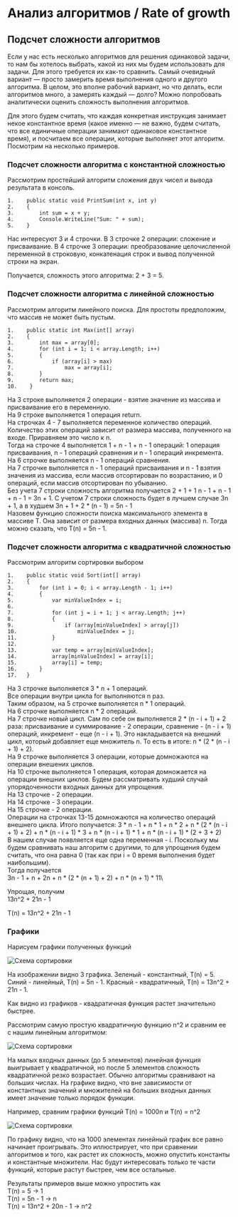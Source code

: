 ﻿# Анализ алгоритмов / Rate of growth
## Подсчет сложности алгоритмов
Если у нас есть несколько алгоритмов для решения одинаковой задачи, то нам бы хотелось выбрать, какой из них мы будем использовать для задачи. Для этого требуется их как-то сравнить. Самый очевидный вариант — просто замерить время выполнения одного и другого алгоритма. В целом, это вполне рабочий вариант, но что делать, если алгоритмов много, а замерять каждый — долго? Можно попробовать аналитически оценить сложность выполнения алгоритмов.

Для этого будем считать, что каждая конкретная инструкция занимает некое константное время (какое именно — не важно, будем считать, что все единичные операции занимают одинаковое константное время), и посчитаем все операции, которые выполняет этот алгоритм. Посмотрим на несколько примеров.

### Подсчет сложности алгоритма с константной сложностью
Рассмотрим простейший алгоритм сложения двух чисел и вывода результата в консоль.
```
1.    public static void PrintSum(int x, int y)
2.    {
3.        int sum = x + y;                    
4.        Console.WriteLine("Sum: " + sum);
5.    }
```
Нас интересуют 3 и 4 строчки. В 3 строчке 2 операции: сложение и присваивание. В 4 строчке 3 операции: преобразование целочисленной переменной в строковую, конкатенация строк и вывод полученной строки на экран. 

Получается, сложность этого алгоритма: 2 + 3 = 5.

### Подсчет сложности алгоритма с линейной сложностью
Рассмотрим алгоритм линейного поиска. Для простоты предположим, что массив не может быть пустым. 
```
1.    public static int Max(int[] array)
2.    {
3.        int max = array[0];
4.        for (int i = 1; i < array.Length; i++)
5.        {
6.            if (array[i] > max)
7.                max = array[i];
8.        }
9.        return max;
10.    }
```
На 3 строке выполняется 2 операции - взятие значение из массива и присваивание его в переменную.\
На 9 строке выполняется 1 операция return.\
На строчках 4 - 7 выполняется переменное количество операций. Количество этих операций зависит от размера массива, полученного на входе. Приравняем это число к n.\
Тогда на строчке 4 выполняется 1 + n - 1 + n - 1 операций: 1 операция присваивания, n - 1 операций сравнения и n - 1 операций инкремента.\
На 6 строчке выполняется n - 1 операций сравнения.\
На 7 строчке выполняется n - 1 операций присваивания и n - 1 взятия значения из массива, если массив отсортирован по возрастанию, и 0 операций, если массив отсортирован по убыванию.\
Без учета 7 строки сложность алгоритма получается 2 + 1 + 1  n - 1 + n - 1 + n - 1 = 3n + 1. C учетом 7 строки сложность будет в лучшем случае 3n + 1, а в худшем 3n + 1 + 2 * (n - 1) = 5n - 1\
Назовем функцию сложности поиска максимального элемента в массиве T. Она зависит от размера входных данных (массива) n. Тогда можно сказать, что T(n) = 5n - 1.

### Подсчет сложности алгоритма с квадратичной сложностью
Рассмотрим алгоритм сортировки выбором
```
1.    public static void Sort(int[] array)
2.    {
3.        for (int i = 0; i < array.Length - 1; i++)
4.        {
5.            var minValueIndex = i;
6.            
7.            for (int j = i + 1; j < array.Length; j++)
8.            {
9.                if (array[minValueIndex] > array[j])
10.                   minValueIndex = j;
11.           }
12.   
13.           var temp = array[minValueIndex];
14.           array[minValueIndex] = array[i];
15.           array[i] = temp;
16.       }
17.   }
```
На 3 строчке выполняется 3 * n + 1 операций.\
Все операции внутри цикла for выполняются n раз.\
Таким образом, на 5 строчке выполняется n * 1 операций.\
На 6 строчке выполняется n * 2 операций.\
На 7 строчке новый цикл. Сам по себе он выполняется 2 * (n - i + 1) + 2 раза: присваивание и суммирование - 2 операции, сравнение - (n - i + 1) операций, инкремент - еще (n - i + 1). Это накладывается на внешний цикл, который добавляет еще множитель n. То есть в итоге: n * (2 * (n - i + 1) + 2).\
На 9 строчке выполняется 3 операции, которые домножаются на операции внешених циклов.\
На 10 строчке выполняется 1 операция, которая домножается на операции внешних циклов. Будем рассматривать худший случай упорядоченности входных данных для упрощения.\
На 13 строчке - 2 операции.\
На 14 строчке - 3 операции.\
На 15 строчке - 2 операции.\
Операции на строчках 13-15 домножаются на количество операций внешнего цикла. 
Итого получается: 3 * n - 1 + n * 1 + n * 2 + n * (2 * (n - i + 1) + 2) + n * (n - i + 1) * 3 + n * (n - i + 1) * 1 + n * (n - i + 1) * (2 + 3 + 2)\
В нашем случае появляется еще одна переменная - i. Поскольку мы будем сравнивать наш алгоритм с другими, то для упрощения будем считать, что она равна 0 (так как при i = 0 время выполнения будет наибольшим).\
Тогда получается\
3n - 1 + n + 2n + n * (2 * (n + 1) + 2) + n * (n + 1) * 11\

Упрощая, получим\
13n^2 + 21n - 1

T(n) = 13n^2 + 21n - 1

### Графики
Нарисуем графики полученных функций

![Схема сортировки](./Images/graphs.png)

На изображении видно 3 графика. Зеленый - константный, T(n) = 5. Синий - линейный, T(n) = 5n - 1. Красный - квадратичный, T(n) = 13n^2 + 21n - 1.

Как видно из графиков - квадратичная функция растет значительно быстрее.

Рассмотрим самую простую квадратичную функцию n^2 и сравним ее с нашим линейным алгоритмом:

![Схема сортировки](./Images/quadratic.png)

На малых входных данных (до 5 элементов) линейная функция выигрывает у квадратичной, но после 5 элементов сложность квадратичной резко возрастает.
Обычно алгоритмы сравнивают на больших числах. На графике видно, что вне зависимости от константных значений и множителей на больших входных данных имеет значение только порядок функции. 

Например, сравним графики функций T(n) = 1000n и T(n) = n^2

![Схема сортировки](./Images/comparsion.png)

По графику видно, что на 1000 элементах линейный график все равно начинает проигрывать. Это иллюстрирует, что при сравнении алгоритмов и того, как растет их сложность, можно опустить константы и константные множители. Нас будут интересовать только те части функций, которые растут быстрее, чем все остальные.

Результаты примеров выше можно упростить как\
T(n) = 5 -> 1\
T(n) = 5n - 1 -> n\
T(n) = 13n^2 + 20n - 1 -> n^2

